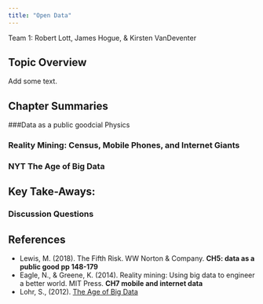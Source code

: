 ```yaml
---
title: "Open Data"
---
```



Team 1: Robert Lott, James Hogue, & Kirsten VanDeventer


## Topic Overview

Add some text. 



## Chapter Summaries

###Data as a public goodcial Physics

### Reality Mining: Census, Mobile Phones, and Internet Giants

### NYT **The Age of Big Data**



## Key Take-Aways:


### Discussion Questions

 



## References

* Lewis, M. (2018). The Fifth Risk. WW Norton & Company. **CH5: data as a public good pp 148-179**  
* Eagle, N., & Greene, K. (2014). Reality mining: Using big data to engineer a better world. MIT Press. **CH7 mobile and internet data** 
* Lohr, S., (2012). [The Age of Big Data](https://www.nytimes.com/2012/02/12/sunday-review/big-datas-impact-in-the-world.html)





